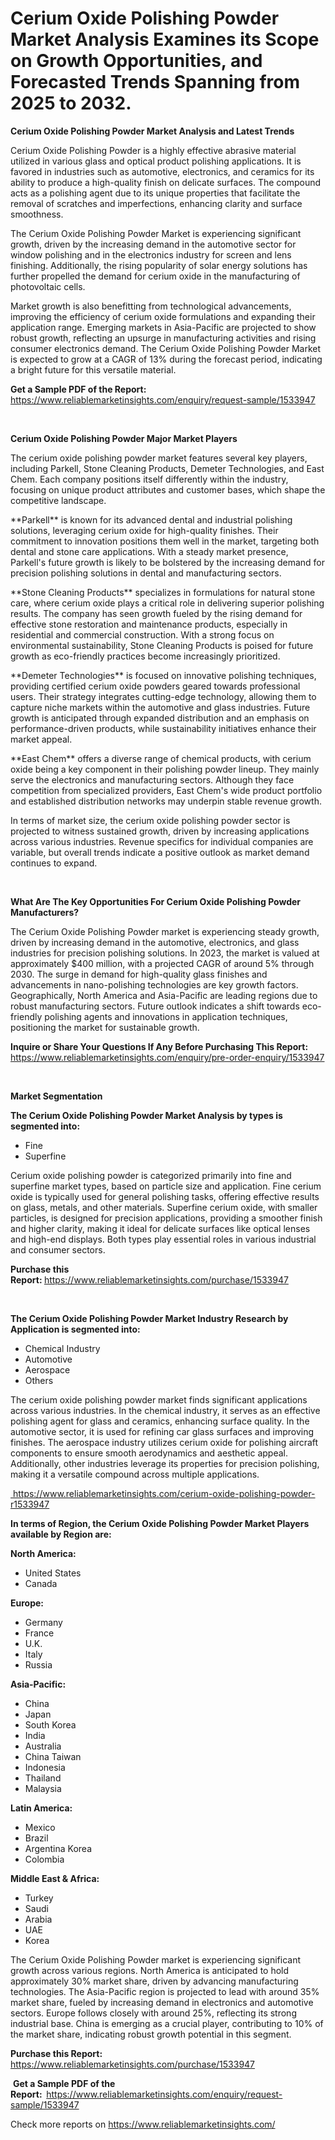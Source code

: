 <p><h1>Cerium Oxide Polishing Powder Market Analysis Examines its Scope on Growth Opportunities, and Forecasted Trends Spanning from 2025 to 2032.</h1></p><p><strong>Cerium Oxide Polishing Powder Market Analysis and Latest Trends</strong></p>
<p><p>Cerium Oxide Polishing Powder is a highly effective abrasive material utilized in various glass and optical product polishing applications. It is favored in industries such as automotive, electronics, and ceramics for its ability to produce a high-quality finish on delicate surfaces. The compound acts as a polishing agent due to its unique properties that facilitate the removal of scratches and imperfections, enhancing clarity and surface smoothness.</p><p>The Cerium Oxide Polishing Powder Market is experiencing significant growth, driven by the increasing demand in the automotive sector for window polishing and in the electronics industry for screen and lens finishing. Additionally, the rising popularity of solar energy solutions has further propelled the demand for cerium oxide in the manufacturing of photovoltaic cells.</p><p>Market growth is also benefitting from technological advancements, improving the efficiency of cerium oxide formulations and expanding their application range. Emerging markets in Asia-Pacific are projected to show robust growth, reflecting an upsurge in manufacturing activities and rising consumer electronics demand. The Cerium Oxide Polishing Powder Market is expected to grow at a CAGR of 13% during the forecast period, indicating a bright future for this versatile material.</p></p>
<p><strong>Get a Sample PDF of the Report:&nbsp;</strong> <a href="https://www.reliablemarketinsights.com/enquiry/request-sample/1533947?utm_campaign=3264&utm_medium=2&utm_source=Github&utm_content=ia&utm_term=31032025&utm_id=cerium-oxide-polishing-powder">https://www.reliablemarketinsights.com/enquiry/request-sample/1533947</a></p>
<p>&nbsp;</p>
<p><strong>Cerium Oxide Polishing Powder Major Market Players</strong></p>
<p><p>The cerium oxide polishing powder market features several key players, including Parkell, Stone Cleaning Products, Demeter Technologies, and East Chem. Each company positions itself differently within the industry, focusing on unique product attributes and customer bases, which shape the competitive landscape.</p><p>**Parkell** is known for its advanced dental and industrial polishing solutions, leveraging cerium oxide for high-quality finishes. Their commitment to innovation positions them well in the market, targeting both dental and stone care applications. With a steady market presence, Parkell's future growth is likely to be bolstered by the increasing demand for precision polishing solutions in dental and manufacturing sectors.</p><p>**Stone Cleaning Products** specializes in formulations for natural stone care, where cerium oxide plays a critical role in delivering superior polishing results. The company has seen growth fueled by the rising demand for effective stone restoration and maintenance products, especially in residential and commercial construction. With a strong focus on environmental sustainability, Stone Cleaning Products is poised for future growth as eco-friendly practices become increasingly prioritized.</p><p>**Demeter Technologies** is focused on innovative polishing techniques, providing certified cerium oxide powders geared towards professional users. Their strategy integrates cutting-edge technology, allowing them to capture niche markets within the automotive and glass industries. Future growth is anticipated through expanded distribution and an emphasis on performance-driven products, while sustainability initiatives enhance their market appeal.</p><p>**East Chem** offers a diverse range of chemical products, with cerium oxide being a key component in their polishing powder lineup. They mainly serve the electronics and manufacturing sectors. Although they face competition from specialized providers, East Chem's wide product portfolio and established distribution networks may underpin stable revenue growth.</p><p>In terms of market size, the cerium oxide polishing powder sector is projected to witness sustained growth, driven by increasing applications across various industries. Revenue specifics for individual companies are variable, but overall trends indicate a positive outlook as market demand continues to expand.</p></p>
<p>&nbsp;</p>
<p><strong>What Are The Key Opportunities For Cerium Oxide Polishing Powder Manufacturers?</strong></p>
<p><p>The Cerium Oxide Polishing Powder market is experiencing steady growth, driven by increasing demand in the automotive, electronics, and glass industries for precision polishing solutions. In 2023, the market is valued at approximately $400 million, with a projected CAGR of around 5% through 2030. The surge in demand for high-quality glass finishes and advancements in nano-polishing technologies are key growth factors. Geographically, North America and Asia-Pacific are leading regions due to robust manufacturing sectors. Future outlook indicates a shift towards eco-friendly polishing agents and innovations in application techniques, positioning the market for sustainable growth.</p></p>
<p><strong>Inquire or Share Your Questions If Any Before Purchasing This Report:</strong> <a href="https://www.reliablemarketinsights.com/enquiry/pre-order-enquiry/1533947?utm_campaign=3264&utm_medium=2&utm_source=Github&utm_content=ia&utm_term=31032025&utm_id=cerium-oxide-polishing-powder">https://www.reliablemarketinsights.com/enquiry/pre-order-enquiry/1533947</a></p>
<p>&nbsp;</p>
<p><strong>Market Segmentation</strong></p>
<p><strong>The Cerium Oxide Polishing Powder Market Analysis by types is segmented into:</strong></p>
<p><ul><li>Fine</li><li>Superfine</li></ul></p>
<p><p>Cerium oxide polishing powder is categorized primarily into fine and superfine market types, based on particle size and application. Fine cerium oxide is typically used for general polishing tasks, offering effective results on glass, metals, and other materials. Superfine cerium oxide, with smaller particles, is designed for precision applications, providing a smoother finish and higher clarity, making it ideal for delicate surfaces like optical lenses and high-end displays. Both types play essential roles in various industrial and consumer sectors.</p></p>
<p><strong>Purchase this Report:&nbsp;</strong><a href="https://www.reliablemarketinsights.com/purchase/1533947?utm_campaign=3264&utm_medium=2&utm_source=Github&utm_content=ia&utm_term=31032025&utm_id=cerium-oxide-polishing-powder">https://www.reliablemarketinsights.com/purchase/1533947</a></p>
<p>&nbsp;</p>
<p><strong>The Cerium Oxide Polishing Powder Market Industry Research by Application is segmented into:</strong></p>
<p><ul><li>Chemical Industry</li><li>Automotive</li><li>Aerospace</li><li>Others</li></ul></p>
<p><p>The cerium oxide polishing powder market finds significant applications across various industries. In the chemical industry, it serves as an effective polishing agent for glass and ceramics, enhancing surface quality. In the automotive sector, it is used for refining car glass surfaces and improving finishes. The aerospace industry utilizes cerium oxide for polishing aircraft components to ensure smooth aerodynamics and aesthetic appeal. Additionally, other industries leverage its properties for precision polishing, making it a versatile compound across multiple applications.</p></p>
<p><a href="https://www.reliablemarketinsights.com/cerium-oxide-polishing-powder-r1533947?utm_campaign=3264&utm_medium=2&utm_source=Github&utm_content=ia&utm_term=31032025&utm_id=cerium-oxide-polishing-powder">&nbsp;https://www.reliablemarketinsights.com/cerium-oxide-polishing-powder-r1533947</a></p>
<p><strong>In terms of Region, the Cerium Oxide Polishing Powder Market Players available by Region are:</strong></p>
<p>
    <p> <strong> North America: </strong>
        <ul>
            <li>United States</li>
            <li>Canada</li>
        </ul>
        </p> 
    <p> <strong> Europe: </strong>
        <ul>
            <li>Germany</li>
            <li>France</li>
            <li>U.K.</li>
            <li>Italy</li>
            <li>Russia</li>
        </ul>
        </p> 
    <p> <strong> Asia-Pacific: </strong>
        <ul>
            <li>China</li>
            <li>Japan</li>
            <li>South Korea</li>
            <li>India</li>
            <li>Australia</li>
            <li>China Taiwan</li>
            <li>Indonesia</li>
            <li>Thailand</li>
            <li>Malaysia</li>
        </ul>
        </p> 
    <p> <strong> Latin America: </strong>
        <ul>
            <li>Mexico</li>
            <li>Brazil</li>
            <li>Argentina Korea</li>
            <li>Colombia</li>
        </ul>
        </p> 
    <p> <strong> Middle East & Africa: </strong>
        <ul>
            <li>Turkey</li>
            <li>Saudi</li>
            <li>Arabia</li>
            <li>UAE</li>
            <li>Korea</li>
        </ul>
    </p>
    </p>
<p><p>The Cerium Oxide Polishing Powder market is experiencing significant growth across various regions. North America is anticipated to hold approximately 30% market share, driven by advancing manufacturing technologies. The Asia-Pacific region is projected to lead with around 35% market share, fueled by increasing demand in electronics and automotive sectors. Europe follows closely with around 25%, reflecting its strong industrial base. China is emerging as a crucial player, contributing to 10% of the market share, indicating robust growth potential in this segment.</p></p>
<p><strong>Purchase this Report: </strong><a href="https://www.reliablemarketinsights.com/purchase/1533947?utm_campaign=3264&utm_medium=2&utm_source=Github&utm_content=ia&utm_term=31032025&utm_id=cerium-oxide-polishing-powder">https://www.reliablemarketinsights.com/purchase/1533947</a></p>
<p>&nbsp;<strong>Get a Sample PDF of the Report:&nbsp;&nbsp;</strong><a href="https://www.reliablemarketinsights.com/enquiry/request-sample/1533947?utm_campaign=3264&utm_medium=2&utm_source=Github&utm_content=ia&utm_term=31032025&utm_id=cerium-oxide-polishing-powder">https://www.reliablemarketinsights.com/enquiry/request-sample/1533947</a></p>
<p><strong></strong></p>
<p>Check more reports on <a href="https://www.reliablemarketinsights.com/?utm_campaign=3264&utm_medium=2&utm_source=Github&utm_content=ia&utm_term=31032025&utm_id=cerium-oxide-polishing-powder">https://www.reliablemarketinsights.com/</a></p>